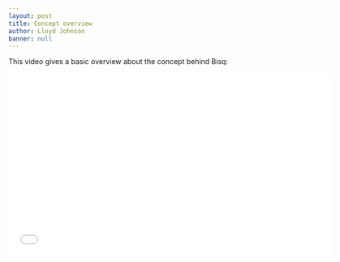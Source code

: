 ```yaml
---
layout: post
title: Concept overview
author: Lloyd Johnson
banner: null
---
```

This video gives a basic overview about the concept behind Bisq:

<iframe src="//player.vimeo.com/video/113833533" width="640" height="360" frameborder="0" allowfullscreen="allowfullscreen"></iframe>

